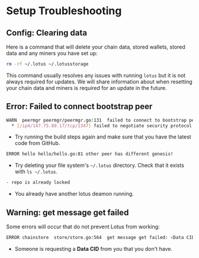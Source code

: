 # Setup Troubleshooting

## Config: Clearing data

Here is a command that will delete your chain data, stored wallets, stored data and any miners you have set up:

```sh
rm -rf ~/.lotus ~/.lotusstorage
```

This command usually resolves any issues with running `lotus` but it is not always required for updates. We will share information about when resetting your chain data and miners is required for an update in the future.

## Error: Failed to connect bootstrap peer

```sh
WARN  peermgr peermgr/peermgr.go:131  failed to connect to bootstrap peer: failed to dial : all dials failed
  * [/ip4/147.75.80.17/tcp/1347] failed to negotiate security protocol: connected to wrong peer
```

- Try running the build steps again and make sure that you have the latest code from GitHub.

```sh
ERROR hello hello/hello.go:81 other peer has different genesis!
```

- Try deleting your file system's `~/.lotus` directory. Check that it exists with `ls ~/.lotus`.

```sh
- repo is already locked
```

- You already have another lotus deamon running.

## Warning: get message get failed

Some errors will occur that do not prevent Lotus from working:

```sh
ERROR chainstore  store/store.go:564  get message get failed: <Data CID>: blockstore: block not found

```

- Someone is requesting a **Data CID** from you that you don't have.
